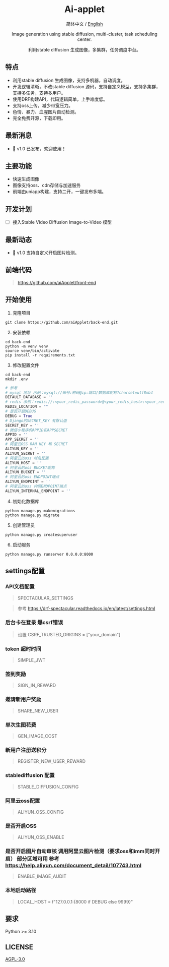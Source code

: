 <div align="center">

<h1 align="center">Ai-applet</h1>

简体中文 / [English](./README_EN.md)

Image generation using stable diffusion, multi-cluster, task scheduling center.

利用stable diffusion 生成图像，多集群，任务调度中台。

</div>

## 特点

- 利用stable diffusion 生成图像，支持多机器，自动调度。
- 开发逻辑清晰，不改stable diffusion 源码，支持自定义模型，支持多集群，支持多任务，支持多用户。
- 使用DRF构建API，代码逻辑简单，上手难度低。
- 支持oss上传，减少带宽压力。
- 色情、暴力、血腥图片自动检测。
- 完全免费开源，下载即用。

## 最新消息

- 🚀 v1.0 已发布，欢迎使用！

## 主要功能

- 快速生成图像
- 图像支持oss、cdn存储与加速服务
- 前端由uniapp构建，支持二开，一键发布多端。

## 开发计划

- [ ] 接入Stable Video Diffusion Image-to-Video 模型

## 最新动态

- 🚀 v1.0 支持自定义开启图片检测。

## 前端代码

> https://github.com/aiApplet/front-end

## 开始使用

1. 克隆项目

```shell
git clone https://github.com/aiApplet/back-end.git
```

2. 安装依赖

```shell
cd back-end
python -m venv venv
source venv/bin/activate
pip install -r requirements.txt
```

3. 修改配置文件

```shell
cd back-end
mkdir .env
```

```python
# 参考
# mysql 地址 示例：mysql://账号:密码@ip:端口/数据库昵称?charset=utf8mb4
DEFAULT_DATABASE = ''
# redis 示例：redis://:<your_redis_password>@<your_redis_host>:<your_redis_port>/<your_redis_db>  例：redis://127.0.0.1:6379/1
REDIS_LOCATION = ""
# 是否开启DEBUG
DEBUG = True
# Django的SECRET_KEY 有默认值
SECRET_KEY = ''
# 微信小程序的APPID和APPSECRET
APPID = ''
APP_SECRET = ''
# 阿里云OSS RAM KEY 和 SECRET
ALIYUN_KEY = ''
ALIYUN_SECRET = ''
# 阿里云的oss 域名配置
ALIYUN_HOST = ''
# 阿里云的oss BUCKET昵称
ALIYUN_BUCKET = ''
# 阿里云的oss ENDPOINT端点
ALIYUN_ENDPOINT = ''
# 阿里云的oss 内网ENDPOINT端点
ALIYUN_INTERNAL_ENDPOINT = ''
```

4. 初始化数据库

```shell
python manage.py makemigrations
python manage.py migrate
```

5. 创建管理员

```shell
python manage.py createsuperuser
```

6. 启动服务

```shell
python manage.py runserver 0.0.0.0:8000
```

## settings配置

### API文档配置

> SPECTACULAR_SETTINGS

> 参考 https://drf-spectacular.readthedocs.io/en/latest/settings.html

### 后台卡在登录 爆csrf错误

> 设置 CSRF_TRUSTED_ORIGINS = ["your_domain"]

### token 超时时间

> SIMPLE_JWT

### 签到奖励

> SIGN_IN_REWARD

### 邀请新用户奖励

> SHARE_NEW_USER

### 单次生图花费

> GEN_IMAGE_COST

### 新用户注册送积分

> REGISTER_NEW_USER_REWARD

### stablediffusion 配置

> STABLE_DIFFUSION_CONFIG

### 阿里云oss配置

> ALIYUN_OSS_CONFIG

### 是否开启OSS

> ALIYUN_OSS_ENABLE

### 是否开启图片自动审核 调用阿里云图片检测（要求oss和imm同时开启） 部分区域可用 参考 https://help.aliyun.com/document_detail/107743.html

> ENABLE_IMAGE_AUDIT

### 本地启动路径

> LOCAL_HOST = f"127.0.0.1:{8000 if DEBUG else 9999}"

## 要求

Python >= 3.10

## LICENSE

[AGPL-3.0](https://www.gnu.org/licenses/agpl-3.0.html)